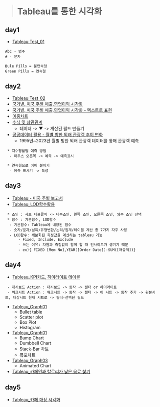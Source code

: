 > # Tableau를 통한 시각화


## day1
* [Tableau Test_01](https://public.tableau.com/app/profile/.67392977/viz/Tableau_01_16805116488510/1?publish=yes)
```
Abc - 범주
# - 문자

Bule Pills = 불연속형
Green Pills = 연속형
```
## day2
* [Tableau Test_02](https://public.tableau.com/app/profile/.67392977/viz/Test02_16805728199950/HRStatus)
* [국가별, 미국 주별 매출,영업이익 시각화](https://public.tableau.com/app/profile/.67392977/viz/_16805764339660/1)
* [국가별, 미국 주별 매출,영업이익 시각화 - 텍스트로 표현](https://public.tableau.com/app/profile/.67392977/viz/_16805866759850/_word)
* [이중차트](https://public.tableau.com/app/profile/.67392977/viz/_16805860152630/sheet13)
* [수식 및 상관관계](https://public.tableau.com/app/profile/.67392977/viz/_16805990512460/sheet19)
  - 데이터 -> ▼ -> 계산된 필드 만들기
* [공공데이터 활용 - 월별 방한 외래 관광객 추이 변화](https://public.tableau.com/app/profile/.67392977/viz/-_16805938700120/1)
  - 1995년~2023년 월별 방한 외래 관광객 데이터를 통해 관광객 예측

```
 * 지수평활법 예측 방법
  - 마우스 오른쪽 -> 예측 -> 예측표시

 * 연속형으로 이어 붙이기
  - 예측 표시기 -> 특성
```
## day3
* [Tableau - 미국 주별 보고서](https://github.com/Sehun-github/KFO.BigData_Analysis/tree/main/Tableau_Visualization/data/미국주별보고서.pptx)
* [Tableau_LOD함수활용](https://public.tableau.com/app/profile/.67392977/viz/LOD_16806852637420/LOD)
```
 * 조인 : 시트 더블클릭 -> 내부조인, 왼쪽 조인, 오른쪽 조인, 외부 조인 선택
 * 함수 : 기본함수, LOD함수
  - 기본함수: Tableau에 내장된 함수
  - 숫자/문자/날짜/유형변환/논리/집계/테이블 계산 총 7가지 자주 사용
  - LOD함수: 세분화된 측정값을 계산하는 tableau 기능
      - Fixed, Include, Exclude
      - 쓰는 이유: 차원과 측정값이 함께 할 때 인사이트가 생기기 때문
      - ex){ FIXED [Mem No],YEAR([Order Date]):SUM([매출액])}
```
## day4
* [Tableau_KPI카드, 하이라이트 테이블](https://public.tableau.com/app/profile/.67392977/viz/KPI_16807717937920/1_1)
```
 - 대시보드 Action : 대시보드 -> 동작 -> 필터 or 하이라이트
 - 워크시트 Action : 워크시트 -> 동작 -> 필터 -> 이 시트 -> 동작 추가 -> 원본시트, 대상시트 현재 시트로 -> 필터-선택된 필드

```
* [Tableau_Graph01](https://public.tableau.com/app/profile/.67392977/viz/Tableau_Graph01/2)
  - Bullet table
  - Scatter plot
  - Box Plot
  - Histogram
* [Tableau_Graph01](https://public.tableau.com/app/profile/.67392977/viz/Tableau_Graph02/3)
  - Bump Chart
  - Dumbbell Chart
  - Stack-Bar 차트
  - 폭포차트
* [Tableau_Graph03](https://public.tableau.com/app/profile/.67392977/viz/Tableau_Graph03/AnimatedChart)
  - Animated Chart
* [Tableau_카페인과 칼로리가 낮은 음료 찾기](https://public.tableau.com/app/profile/.67392977/viz/_16807714583140/1)

## day5
* [Tableau_카페 매장 시각화](https://public.tableau.com/app/profile/.67392977/viz/_16808402256430/1_1)

